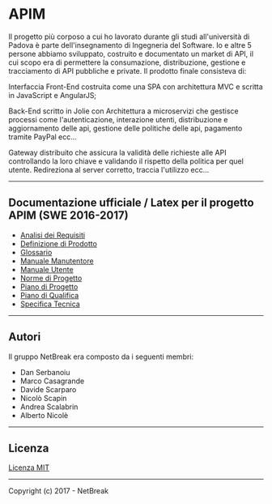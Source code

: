 # APIM

Il progetto più corposo a cui ho lavorato durante gli studi all'università di Padova è parte dell'insegnamento di Ingegneria del Software. Io e altre 5 persone abbiamo sviluppato, costruito e documentato un market di API, il cui scopo era di permettere la consumazione, distribuzione, gestione e tracciamento di API pubbliche e private. Il prodotto finale consisteva di:

Interfaccia Front-End costruita come una SPA con architettura MVC e scritta in JavaScript e AngularJS;

Back-End scritto in Jolie con Architettura a microservizi che gestisce processi come l'autenticazione, interazione utenti, distribuzione e aggiornamento delle api, gestione delle politiche delle api, pagamento tramite PayPal ecc...

Gateway distribuito che assicura la validità delle richieste alle API controllando la loro chiave e validando il rispetto della politica per quel utente. Redireziona al server corretto, traccia l'utilizzo ecc...

- - -

## Documentazione ufficiale / Latex per il progetto APIM (SWE 2016-2017)

  + <a href="Docs/AnalisiDeiRequisiti.pdf">Analisi dei Requisiti</a>
  + <a href="Docs/DefinizioneDiProdotto.pdf">Definizione di Prodotto</a>
  + <a href="Docs/Glossario.pdf">Glossario</a>
  + <a href="Docs/ManualeManutentore.pdf">Manuale Manutentore</a>
  + <a href="Docs/ManualeUtente.pdf">Manuale Utente</a>
  + <a href="Docs/NormeDiProgetto.pdf">Norme di Progetto</a>
  + <a href="Docs/PianoDiProgetto.pdf">Piano di Progetto</a>
  + <a href="Docs/PianoDiQualifica.pdf">Piano di Qualifica</a>
  + <a href="Docs/SpecificaTecnica.pdf">Specifica Tecnica</a>

- - -


## Autori
Il gruppo NetBreak era composto da i seguenti membri:
* Dan Serbanoiu
* Marco Casagrande
* Davide Scarparo
* Nicolò Scapin
* Andrea Scalabrin
* Alberto Nicolè

- - -

## Licenza
<a href="license">Licenza MIT</a>

- - -

Copyright (c) 2017 - NetBreak
